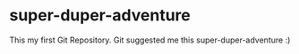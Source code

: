 # super-duper-adventure
This my first Git Repository. Git suggested me this super-duper-adventure :)
